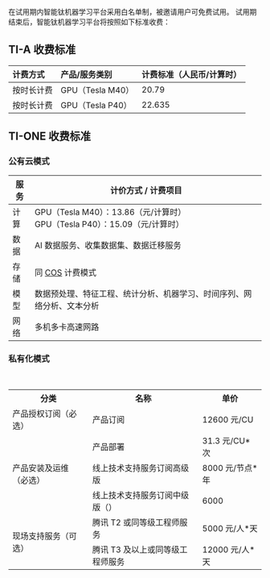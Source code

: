 在试用期内智能钛机器学习平台采用白名单制，被邀请用户可免费试用。
试用期结束后，智能钛机器学习平台将按照如下标准收费：

## TI-A 收费标准

| 计费方式 | 产品/服务类别 | 计费标准（人民币/计算时） |
|:---------|:---------|:---------|
| 按时长计费 | GPU（Tesla M40） | 20.79 |
| 按时长计费 | GPU（Tesla P40） | 22.635 |



## TI-ONE 收费标准
### 公有云模式
| 服务 | 计价方式 / 计费项目 | 
|---------|---------|
| 计算 |GPU（Tesla M40）：13.86（元/计算时）<br> GPU（Tesla P40）：15.09（元/计算时）| 
| 数据 | AI 数据服务、收集数据集、数据迁移服务 |
| 存储 | 同 [COS](https://buy.cloud.tencent.com/price/cos) 计费模式 |
| 模型 | 数据预处理、特征工程、统计分析、机器学习、时间序列、网络分析、文本分析 |
| 网络 | 多机多卡高速网路 |

### 私有化模式

<table>
   <tr>
      <th>分类</th>
      <th>名称</th>
      <th>单价</th>
   </tr>
   <tr>
      <td>产品授权订阅（必选）</td>
      <td>产品订阅</td>
      <td>12600 元/CU</td>
   </tr>
   <tr>
      <td rowspan="3">产品安装及运维（必选）</td>
      <td>产品部署</td>
      <td>31.3 元/CU*次</td>
   </tr>
   <tr>
         <td>线上技术支持服务订阅高级版</td>
      <td>8000 元/节点*年 </td>
   </tr>
   <tr>
       <td>线上技术支持服务订阅中级版（）</td>
      <td>6000  </td>
   </tr>
   <tr>
      <td rowspan="2">现场支持服务（可选）</td>
      <td>腾讯 T2 或同等级工程师服务</td>
      <td>5000 元/人*天 </td>
   </tr>
   <tr>
      <td>腾讯 T3 及以上或同等级工程师服务</td>
      <td>12000 元/人*天 </td>
   </tr>
</table> 

